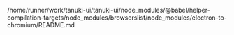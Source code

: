 /home/runner/work/tanuki-ui/tanuki-ui/node_modules/@babel/helper-compilation-targets/node_modules/browserslist/node_modules/electron-to-chromium/README.md